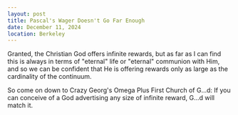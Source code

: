 ```yaml
---
layout: post
title: Pascal's Wager Doesn't Go Far Enough
date: December 11, 2024
location: Berkeley
---
```


Granted, the Christian God offers infinite rewards, but as far as I can find this is always in terms of "eternal" life or "eternal" communion with Him, and so we can be confident that He is offering rewards only as large as the cardinality of the continuum.

So come on down to Crazy Georg's Omega Plus First Church of G...d: If you can conceive of a God advertising any size of infinite reward, G...d will match it.
